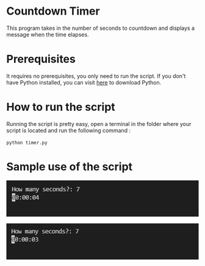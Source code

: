 # Countdown Timer

This program takes in the number of seconds to countdown and displays a message when the time elapses.

# Prerequisites

It requires no prerequisites, you only need to run the script. If you don't have Python installed, you can visit [here](https://www.python.org/downloads/) to download Python.

# How to run the script

Running the script is pretty easy, open a terminal in the folder where your script is located and run the following command :

`python timer.py`

# Sample use of the script

![alt text](https://github.com/Mannuel25/Mini-Python-Projects/blob/master/countdown-timer/screenshot_1.png)

![alt text](https://github.com/Mannuel25/Mini-Python-Projects/blob/master/countdown-timer/screenshot_2.png)
